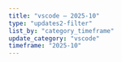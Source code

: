 ```yaml
---
title: "vscode — 2025-10"
type: "updates2-filter"
list_by: "category_timeframe"
update_category: "vscode"
timeframe: "2025-10"
---
```

